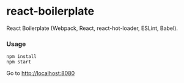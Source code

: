 # react-boilerplate

React Boilerplate (Webpack, React, react-hot-loader, ESLint, Babel).

### Usage
```
npm install
npm start
```

Go to [http://localhost:8080](http://localhost:8080)
